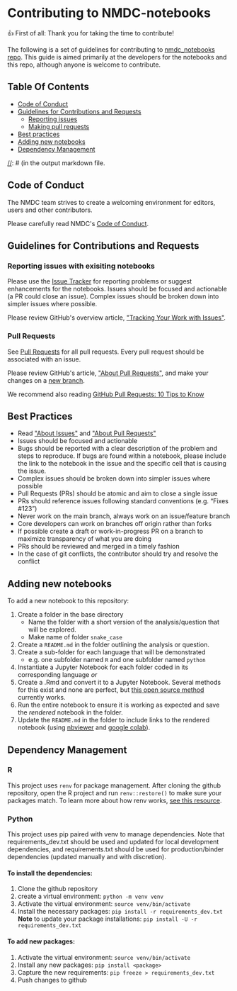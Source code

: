 # Contributing to NMDC-notebooks

:+1: First of all: Thank you for taking the time to contribute!

The following is a set of guidelines for contributing to [nmdc_notebooks repo](https://github.com/microbiomedata/nmdc_notebooks). This guide
is aimed primarily at the developers for the notebooks and this repo, although anyone is welcome
to contribute.

## Table Of Contents

- [Code of Conduct](#code-of-conduct)
- [Guidelines for Contributions and Requests](#contributions)
    * [Reporting issues](#reporting-issues)
    * [Making pull requests](#pull-requests)
- [Best practices](#best-practices)
- [Adding new notebooks](#adding-new-notebooks)
- [Dependency Management](#dependency-management)

[//]: # (This is a comment, it will not be included)
[//]: # (in the output markdown file.

<a id="code-of-conduct"></a>

## Code of Conduct

The NMDC team strives to create a
welcoming environment for editors, users and other contributors.

Please carefully read NMDC's [Code of Conduct](https://github.com/microbiomedata/nmdc-schema/blob/main/CODE_OF_CONDUCT.md).

<a id="contributions"></a>

## Guidelines for Contributions and Requests

<a id="reporting-issues"></a>

### Reporting issues with exisiting notebooks

Please use the [Issue Tracker](https://github.com/microbiomedata/nmdc_notebooks/issues/) for reporting problems or suggest enhancements for the notebooks. Issues should be focused and actionable (a PR could close an issue). Complex issues should be broken down into simpler issues where possible.

Please review GitHub's overview article,
["Tracking Your Work with Issues"][about-issues].

### Pull Requests

See [Pull Requests](https://github.com/microbiomedata/nmdc-schema/pulls/) for all pull requests. Every pull request should be associated with an issue.

Please review GitHub's article, ["About Pull Requests"][about-pulls],
and make your changes on a [new branch][about-branches].

We recommend also reading [GitHub Pull Requests: 10 Tips to Know](https://blog.mergify.com/github-pull-requests-10-tips-to-know/)

## Best Practices

<a id="best-practices"></a>

- Read ["About Issues"][about-issues] and ["About Pull Requests"][about-pulls]
- Issues should be focused and actionable
- Bugs should be reported with a clear description of the problem and steps to reproduce.  If bugs are found within a notebook, please include the link to the notebook in the issue and the specific cell that is causing the issue.
- Complex issues should be broken down into simpler issues where possible
- Pull Requests (PRs) should be atomic and aim to close a single issue
- PRs should reference issues following standard conventions (e.g. “Fixes #123”)
- Never work on the main branch, always work on an issue/feature branch
- Core developers can work on branches off origin rather than forks
- If possible create a draft or work-in-progress PR on a branch to maximize transparency of what you are doing
- PRs should be reviewed and merged in a timely fashion
- In the case of git conflicts, the contributor should try and resolve the conflict


[about-branches]: https://docs.github.com/en/pull-requests/collaborating-with-pull-requests/proposing-changes-to-your-work-with-pull-requests/about-branches
[about-issues]: https://docs.github.com/en/issues/tracking-your-work-with-issues/about-issues
[about-pulls]: https://docs.github.com/en/pull-requests/collaborating-with-pull-requests/proposing-changes-to-your-work-with-pull-requests/about-pull-requests

## Adding new notebooks

<a id="adding-new-notebooks"></a>

To add a new notebook to this repository:

1.  Create a folder in the base directory 
    - Name the folder with a short version of the analysis/question that will be explored.
    - Make name of folder `snake_case`
2. Create a `README.md` in the folder outlining the analysis or question.
3. Create a sub-folder for each language that will be demonstrated
    - e.g. one subfolder named `R` and one subfolder named `python`
4. Instantiate a Jupyter Notebook for each folder coded in its corresponding language
_or_
4. Create a .Rmd and convert it to a Jupyter Notebook. Several methods for this exist and none are perfect, but [this open source method](https://github.com/mkearney/rmd2jupyter) currently works.
5. Run the entire notebook to ensure it is working as expected and save the *rendered* notebook in the folder.
6. Update the `README.md` in the folder to include links to the rendered notebook (using [nbviewer](https://nbviewer.org/) and [google colab](https://colab.research.google.com/)).


## Dependency Management

<a id="dependency-management"></a>

### R

This project uses `renv` for package management.  After cloning the github repository, open the R project and run `renv::restore()` to make sure your packages match. To learn more about how renv works, [see this resource](https://rstudio.github.io/renv/articles/renv.html).

### Python

This project uses pip paired with venv to manage dependencies. Note that requirements_dev.txt should be used and updated for local development dependencies, and requirements.txt should be used for production/binder dependencies (updated manually and with discretion).

#### To install the dependencies:

1. Clone the github repository
2. create a virtual environment:
    `python -m venv venv`
3. Activate the virtual environment:
    `source venv/bin/activate`
4. Install the necessary packages:
    `pip install -r requirements_dev.txt`
    **Note** to update your package installations:
        `pip install -U -r requirements_dev.txt`

#### To add new packages:

1. Activate the virtual environment:
    `source venv/bin/activate`
2. Install any new packages:
    `pip install <package>`
3. Capture the new requirements:
    `pip freeze > requirements_dev.txt`
4. Push changes to github
